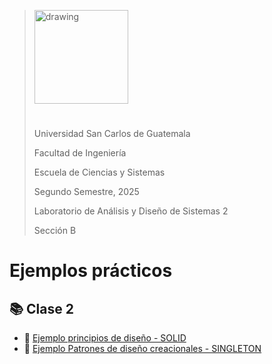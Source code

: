 ><img src="https://upload.wikimedia.org/wikipedia/commons/4/4a/Usac_logo.png" alt="drawing" width="150" style="margin-bottom:25px">
>
>Universidad San Carlos de Guatemala
>
>Facultad de Ingeniería 
>
>Escuela de Ciencias y Sistemas 
>
>Segundo Semestre, 2025
>
>Laboratorio de Análisis y Diseño de Sistemas 2
>
>Sección B

# Ejemplos prácticos


## :books: Clase 2
- :pushpin: [Ejemplo principios de diseño - SOLID](./Clase2/)
- :pushpin: [Ejemplo Patrones de diseño creacionales - SINGLETON](./Clase2/)
